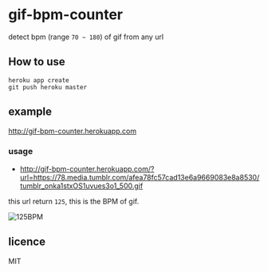 # gif-bpm-counter

detect bpm (range `70 ~ 180`) of gif from any url

## How to use

```
heroku app create
git push heroku master
```

## example

http://gif-bpm-counter.herokuapp.com

### usage

- http://gif-bpm-counter.herokuapp.com/?url=https://78.media.tumblr.com/afea78fc57cad13e6a9669083e8a8530/tumblr_onka1stxOS1uvues3o1_500.gif

this url return `125`, this is the BPM of gif.

![125BPM](https://78.media.tumblr.com/afea78fc57cad13e6a9669083e8a8530/tumblr_onka1stxOS1uvues3o1_500.gif)

## licence

MIT
